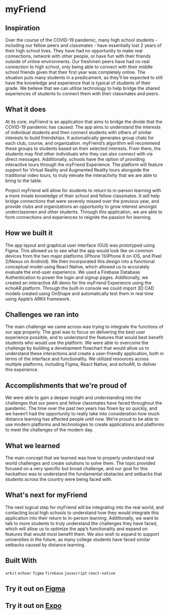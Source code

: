 # myFriend

## Inspiration

Over the course of the COVID-19 pandemic, many high school students - including our fellow peers and classmates - have essentially lost 2 years of their high school lives. They have had no opportunity to make real connections, network with other people, or have fun with their friends outside of online environments. Our freshmen peers have had no real connection to high school, only being able to connect with their middle school friends given that their first year was completely online. The situation puts many students in a predicament, as they’ll be expected to still have the knowledge and experience that is typical of students of their grade. We believe that we can utilize technology to help bridge the shared experiences of students to connect them with their classmates and peers.

## What it does

At its core, myFriend is an application that aims to bridge the divide that the COVID-19 pandemic has caused. The app aims to understand the interests of individual students and then connect students with others of similar interests to build friendships. It automatically generates group chats for each club, course, and organization. myFriend’s algorithm will recommend these groups to students based on their selected interests. From there, the students may find other individuals who they can also connect with via direct messages. Additionally, schools have the option of providing interactive tours through the myFriend Experience. The platform will feature support for Virtual Reality and Augmented Reality tours alongside the traditional video tours, to truly elevate the interactivity that we are able to bring to the table.

Project myFriend will allow for students to return to in-person learning with a more innate knowledge of their school and fellow classmates. It will help bridge connections that were severely missed over the previous year, and provide clubs and organizations an opportunity to grow interest amongst underclassmen and other students. Through this application, we are able to form connections and experiences to reignite the passion for learning.

## How we built it

The app layout and graphical user interface (GUI) was prototyped using Figma. This allowed us to see what the app would look like on common devices from the two major platforms (iPhone 11/iPhone 8 on iOS, and Pixel 2/Nexus on Android). We then incorporated this design into a functional conceptual model using React Native, which allowed us to accurately evaluate the end-user experience. We used a Firebase Database Authentication to power the login and signup pages. Additionally, we created an interactive AR demo for the myFriend Experience using the echoAR platform. Through the built-in console we could import 3D CAD models created using OnShape and automatically test them in real time using Apple’s ARKit framework. 

## Challenges we ran into

The main challenge we came across was trying to integrate the functions of our app properly. The goal was to focus on delivering the best user experience possible, and to understand the features that would best benefit students who would use the platform. We were able to overcome the challenge by building a development flowchart that would allow us to understand these interactions and create a user-friendly application, both in terms of the interface and functionality. We utilized resources across multiple platforms, including Figma, React Native, and echoAR, to deliver this experience.

## Accomplishments that we're proud of

We were able to gain a deeper insight and understanding into the challenges that our peers and fellow classmates have faced throughout the pandemic. The time over the past two years has flown by so quickly, and we haven’t had the opportunity to really take into consideration how much distance learning has affected people until now. We’re proud to be able to use modern platforms and technologies to create applications and platforms to meet the challenges of the modern day. 

## What we learned

The main concept that we learned was how to properly understand real world challenges and create solutions to solve them. The topic provided focused on a very specific but broad challenge, and our goal for this hackathon was to understand the fundamental obstacles and setbacks that students across the country were being faced with. 

## What's next for myFriend

The next logical step for myFriend will be integrating into the real world, and contacting local high schools to understand how they would integrate this application into their return to in-person learning. Additionally, we want to talk to more students to truly understand the challenges they have faced, which will allow us to optimize the app’s functionality and expand on features that would most benefit them. We also wish to expand to support universities in the future, as many college students have faced similar setbacks caused by distance learning.

## Built With

`arkit` `echoar` `figma` `firebase` `javascript` `react-native`

## Try it out on [Figma](https://www.figma.com/proto/hXdUzP3CDcHQ3dw2QDlc7t/myFriend?node-id=1%3A3&scaling=scale-down&page-id=0%3A1)

## Try it out on [Expo](https://expo.io/@nipunb/myfriend)
